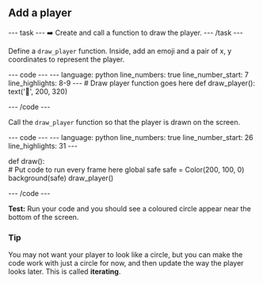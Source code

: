 <h2 class="c-project-heading--task">Add a player</h2>

--- task ---
➡️ Create and call a function to draw the player.
--- /task --- 
 
Define a `draw_player` function. Inside, add an emoji and a pair of x, y coordinates to represent the player. 

<div class="c-project-code">
--- code ---
---
language: python
line_numbers: true
line_number_start: 7
line_highlights: 8-9
---
# Draw player function goes here
def draw_player():
    text('🤠', 200, 320)
  
--- /code ---
</div>


Call the `draw_player` function so that the player is drawn on the screen. 

<div class="c-project-code">
--- code ---
---
language: python
line_numbers: true
line_number_start: 26
line_highlights: 31
---

def draw():  
    # Put code to run every frame here 
    global safe
    safe = Color(200, 100, 0) 
    background(safe)
    draw_player()
  
--- /code ---
</div>

**Test:** Run your code and you should see a coloured circle appear near the bottom of the screen. 

<div class="c-project-callout c-project-callout--tip">

### Tip

You may not want your player to look like a circle, but you can make the code work with just a circle for now, and then update the way the player looks later. This is called **iterating**.

</div>
